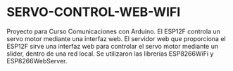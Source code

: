# SERVO-CONTROL-WEB-WIFI	
Proyecto para Curso Comunicaciones con Arduino.
El ESP12F controla un servo motor mediante una interfaz web. 
El servidor web que proporciona el ESP12F sirve una interfaz web para controlar el servo motor mediante un slider, dentro de una red local.
Se utilizaron las librerías ESP8266WiFi y ESP8266WebServer.

